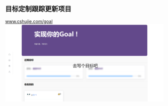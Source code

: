 ## 目标定制跟踪更新项目

www.cshujie.com/goal
![演示图](https://github.com/AliceCheney/goal_of_struggle/blob/master/public/goal1.png)